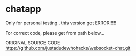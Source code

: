 # chatapp

Only for personal testing.. this version got ERROR!!!!!

For correct code, please get from path below...

ORIGINAL SOURCE CODE
https://github.com/justadudewhohacks/websocket-chat.git

